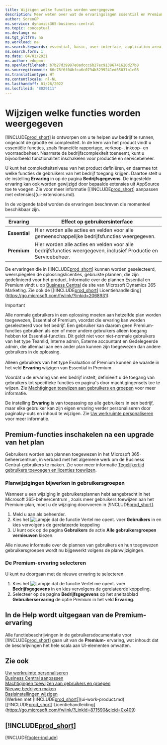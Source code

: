 ```yaml
---
title: Wijzigen welke functies worden weergegeven
description: Meer weten over wat de ervaringslagen Essential en Premium betekenen voor de gebruikersinterface, toepassingsgebieden en uw bedrijf.
author: SorenGP
ms.service: dynamics365-business-central
ms.topic: conceptual
ms.devlang: na
ms.tgt_pltfrm: na
ms.workload: na
ms.search.keywords: essential, basic, user interface, application area, experience
ms.search.form: 1
ms.date: 04/01/2021
ms.author: edupont
ms.openlocfilehash: b7b27d39997e0adccc6b27ec91386741620d27b8
ms.sourcegitcommit: 66c78f6f04bfca6c0794b3299241ed65037b1c08
ms.translationtype: HT
ms.contentlocale: nl-NL
ms.lasthandoff: 01/26/2022
ms.locfileid: "8029111"
---
```

# <a name="change-which-features-are-displayed"></a>Wijzigen welke functies worden weergegeven
[!INCLUDE[prod_short](includes/prod_short.md)] is ontworpen om u te helpen uw bedrijf te runnen, ongeacht de grootte en complexiteit. In de kern van het product vindt u essentiële functies, zoals financiële rapportage, verkoop-, inkoop- en voorraadbeheer. Naarmate de bedrijfscomplexiteit toeneemt, kunt u bijvoorbeeld functionaliteit inschakelen voor productie en servicebeheer.

U kunt het complexiteitsniveau van het product definiëren, en daarmee tot welke functies de gebruikers van het bedrijf toegang krijgen. Daartoe stelt u de instelling **Ervaring** in op de pagina **Bedrijfsgegevens**. De ingestelde ervaring kan ook worden gewijzigd door bepaalde extensies uit AppSource toe te voegen. Zie voor meer informatie [[!INCLUDE[prod_short](includes/prod_short.md)] aanpassen met extensies](ui-extensions.md).

In de volgende tabel worden de ervaringen beschreven die momenteel beschikbaar zijn.

| Ervaring | Effect op gebruikersinterface |
| --- | --- |
| **Essential** |Hier worden alle acties en velden voor alle gemeenschappelijke bedrijfsfuncties weergegeven.|
| **Premium** |Hier worden alle acties en velden voor alle bedrijfsfuncties weergegeven, inclusief Productie en Servicebeheer.|

De ervaringen die in [!INCLUDE[prod_short](includes/prod_short.md)] kunnen worden geselecteerd, weerspiegelen de oplossingslicenties, gebruikte plannen, die zijn gedefinieerd voor het product. Informatie over de plannen Essential en Premium vindt u op [Business Central](https://go.microsoft.com/fwlink/?linkid=870242) de site van Microsoft Dynamics 365 Marketing. Zie ook de [[!INCLUDE[prod_short](includes/prod_short.md)] Licentiehandleiding](https://go.microsoft.com/fwlink/?linkid=2068931).

> [!IMPORTANT]  
> Alle normale gebruikers in een oplossing moeten aan hetzelfde plan worden toegewezen, Essential of Premium, voordat die ervaring kan worden geselecteerd voor het bedrijf. Een gebruiker kan daarom geen Premium-functies gebruiken als een of meer andere gebruikers alleen toegang hebben tot Essential-functies. Dit geldt niet voor niet-normale gebruikers van het type Teamlid, Interne admin, Externe accountant en Gedelegeerde admin, die allemaal aan een ander plan kunnen zijn toegewezen dan andere gebruikers in de oplossing.<br /><br /> Alleen gebruikers van het type Evaluation of Premium kunnen de waarde in het veld **Ervaring** wijzigen van Essential in Premium.

Voordat u de ervaring van een bedrijf instelt, definieert u de toegang van gebruikers tot specifieke functies en pagina's door machtigingensets toe te wijzen. Zie [Machtigingen toewijzen aan gebruikers en groepen](ui-define-granular-permissions.md) voor meer informatie.

De instelling **Ervaring** is van toepassing op alle gebruikers in een bedrijf, maar elke gebruiker kan zijn eigen ervaring verder personaliseren door paginalay-outs en inhoud te wijzigen. Zie [Uw werkruimte personaliseren](ui-personalization-user.md) voor meer informatie.

## <a name="enabling-premium-features-after-upgrading-a-plan"></a>Premium-functies inschakelen na een upgrade van het plan
Gebruikers worden aan plannen toegewezen in het Microsoft 365-beheercentrum, in verband met het algemene werk om de Business Central-gebruikers te maken. Zie voor meer informatie [Tegelijkertijd gebruikers toevoegen en licenties toewijzen](/microsoft-365/admin/add-users/add-users?view=o365-worldwide&preserve-view=true).

### <a name="to-update-plan-changes-in-users-groups"></a>Planwijzigingen bijwerken in gebruikersgroepen
Wanneer u een wijziging in gebruikersplannen hebt aangebracht in het Microsoft 365-beheercentrum , zoals meer gebruikers toewijzen aan het Premium-plan, moet u de wijziging doorvoeren in [!INCLUDE[prod_short](includes/prod_short.md)].

1. Meld u aan als beheerder.
2. Kies het ![Lampje dat de functie Vertel me opent.](media/ui-search/search_small.png "Vertel me wat u wilt doen") voer **Gebruikers** in en kies vervolgens de gerelateerde koppeling
3. U kunt ook op de pagina **Gebruikers** de actie **Alle gebruikersgroepen vernieuwen** kiezen.

Alle nieuwe informatie over de plannen van gebruikers en hun toegewezen gebruikersgroepen wordt nu bijgewerkt volgens de planwijzigingen.

### <a name="to-select-the-premium-experience"></a>De Premium-ervaring selecteren
U kunt nu doorgaan met de nieuwe ervaring te selecteren.
1. Kies het ![Lampje dat de functie Vertel me opent.](media/ui-search/search_small.png "Vertel me wat u wilt doen") voer **Bedrijfsgegevens** in en kies vervolgens de gerelateerde koppeling.
2. Selecteer op de pagina **Bedrijfsgegevens** op het sneltabblad **Gebruikerservaring** de optie Premium in het veld **Ervaring**.

## <a name="help-assumes-premium-experience"></a>In de Help wordt uitgegaan van de Premium-ervaring
Alle functiebeschrijvingen in de gebruikersdocumentatie voor [!INCLUDE[prod_short](includes/prod_short.md)] gaan uit van de **Premium-** ervaring, wat inhoudt dat de beschrijvingen het hele scala aan UI-elementen omvatten.

## <a name="see-also"></a>Zie ook
[Uw werkruimte personaliseren](ui-personalization-user.md)  
[Business Central aanpassen](ui-customizing-overview.md)  
[Machtigingen toewijzen aan gebruikers en groepen](ui-define-granular-permissions.md)  
[Nieuwe bedrijven maken](about-new-company.md)  
[Basisinstellingen wijzigen](ui-change-basic-settings.md)  
[Werken met [!INCLUDE[prod_short](includes/prod_short.md)]](ui-work-product.md)  
[[!INCLUDE[prod_short](includes/prod_short.md)] Licentiehandleiding](https://go.microsoft.com/fwlink/?LinkId=871590&clcid=0x409)

## [!INCLUDE[prod_short](includes/free_trial_md.md)]  


[!INCLUDE[footer-include](includes/footer-banner.md)]